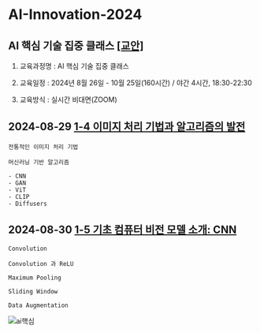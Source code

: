 # AI-Innovation-2024
## AI 핵심 기술 집중 클래스 [[교안]](https://docs.google.com/document/d/1mrVh8Az1XITXfFIho2IWXSCRRXDgcKfig7ZuBJgNS_0/edit?usp=sharing)


1. 교육과정명 : AI 핵심 기술 집중 클래스


2. 교육일정 : 2024년 8월 26일 - 10월 25일(160시간) / 야간 4시간, 18:30-22:30


3. 교육방식 : 실시간 비대면(ZOOM)


## 2024-08-29 [1-4 이미지 처리 기법과 알고리즘의 발전](https://docs.google.com/document/d/1cno-QrHX5fa4WOrHjFi4tCQ78Y_EGSsa-E_Mh2m_piE/edit?usp=sharing)

    전통적인 이미지 처리 기법

    머신러닝 기반 알고리즘

    - CNN
    - GAN
    - ViT
    - CLIP
    - Diffusers
    


## 2024-08-30 [1-5 기초 컴퓨터 비전 모델 소개: CNN](https://docs.google.com/document/d/12UhgoitCQeXXXEVeCLpTxHndGU1w_Smh46cGSDYNwKM/edit?usp=sharing)

    Convolution

    Convolution 과 ReLU

    Maximum Pooling

    Sliding Window

    Data Augmentation



![ai핵심](https://github.com/user-attachments/assets/d71a9e3b-aafa-40ac-9c12-acc48e813164)
